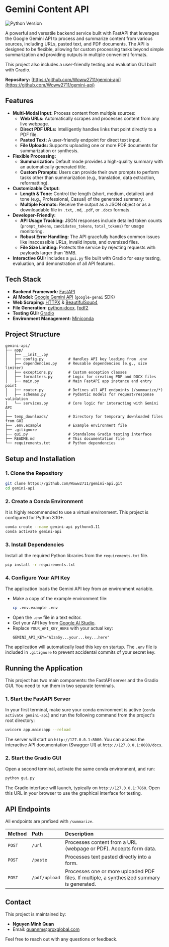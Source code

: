 # Gemini Content API

![Python Version](https://img.shields.io/badge/python-3.11%2B-blue)

A powerful and versatile backend service built with FastAPI that leverages the Google Gemini API to process and summarize content from various sources, including URLs, pasted text, and PDF documents. The API is designed to be flexible, allowing for custom processing tasks beyond simple summarization and providing outputs in multiple convenient formats.

This project also includes a user-friendly testing and evaluation GUI built with Gradio.

**Repository:** [https://github.com/Woww2711/gemini-api](https://github.com/Woww2711/gemini-api)

## Features

-   **Multi-Modal Input:** Process content from multiple sources:
    -   **Web URLs:** Automatically scrapes and processes content from any live webpage.
    -   **Direct PDF URLs:** Intelligently handles links that point directly to a PDF file.
    -   **Pasted Text:** A user-friendly endpoint for direct text input.
    -   **File Uploads:** Supports uploading one or more PDF documents for summarization or synthesis.
-   **Flexible Processing:**
    -   **Summarization:** Default mode provides a high-quality summary with an automatically generated title.
    -   **Custom Prompts:** Users can provide their own prompts to perform tasks other than summarization (e.g., translation, data extraction, reformatting).
-   **Customizable Output:**
    -   **Length & Tone:** Control the length (short, medium, detailed) and tone (e.g., Professional, Casual) of the generated summary.
    -   **Multiple Formats:** Receive the output as a JSON object or as a downloadable file in `.txt`, `.md`, `.pdf`, or `.docx` formats.
-   **Developer-Friendly:**
    -   **API Usage Tracking:** JSON responses include detailed token counts (`prompt_tokens`, `candidates_tokens`, `total_tokens`) for usage monitoring.
    -   **Robust Error Handling:** The API gracefully handles common issues like inaccessible URLs, invalid inputs, and oversized files.
    -   **File Size Limiting:** Protects the service by rejecting requests with payloads larger than 15MB.
-   **Interactive GUI:** Includes a `gui.py` file built with Gradio for easy testing, evaluation, and demonstration of all API features.

## Tech Stack

-   **Backend Framework:** [FastAPI](https://fastapi.tiangolo.com/)
-   **AI Model:** [Google Gemini API](https://ai.google.dev/) (`google-genai` SDK)
-   **Web Scraping:** [HTTPX](https://www.python-httpx.org/) & [BeautifulSoup4](https://www.crummy.com/software/BeautifulSoup/)
-   **File Generation:** [python-docx](https://python-docx.readthedocs.io/), [fpdf2](https://pyfpdf.github.io/fpdf2/)
-   **Testing GUI:** [Gradio](https://www.gradio.app/)
-   **Environment Management:** [Miniconda](https://docs.conda.io/en/latest/miniconda.html)

## Project Structure

```
gemini-api/
├── app/
│   ├── __init__.py
│   ├── config.py           # Handles API key loading from .env
│   ├── dependencies.py     # Reusable dependencies (e.g., size limiter)
│   ├── exceptions.py       # Custom exception classes
│   ├── formatters.py       # Logic for creating PDF and DOCX files
│   ├── main.py             # Main FastAPI app instance and entry point
│   ├── router.py           # Defines all API endpoints (/summarize/*)
│   ├── schemas.py          # Pydantic models for request/response validation
│   └── services.py         # Core logic for interacting with Gemini API
│
├── temp_downloads/         # Directory for temporary downloaded files from GUI
├── .env.example            # Example environment file
├── .gitignore
├── gui.py                  # Standalone Gradio testing interface
├── README.md               # This documentation file
└── requirements.txt        # Python dependencies
```

## Setup and Installation

### 1. Clone the Repository
```bash
git clone https://github.com/Woww2711/gemini-api.git
cd gemini-api
```

### 2. Create a Conda Environment
It is highly recommended to use a virtual environment. This project is configured for Python 3.10+.
```bash
conda create --name gemini-api python=3.11
conda activate gemini-api
```

### 3. Install Dependencies
Install all the required Python libraries from the `requirements.txt` file.
```bash
pip install -r requirements.txt
```

### 4. Configure Your API Key
The application loads the Gemini API key from an environment variable.

-   Make a copy of the example environment file:
    ```bash
    cp .env.example .env
    ```
-   Open the `.env` file in a text editor.
-   Get your API key from [Google AI Studio](https://aistudio.google.com/app/apikey).
-   Replace `YOUR_API_KEY_HERE` with your actual key:
    ```
    GEMINI_API_KEY="AIzaSy...your...key...here"
    ```
The application will automatically load this key on startup. The `.env` file is included in `.gitignore` to prevent accidental commits of your secret key.

## Running the Application

This project has two main components: the FastAPI server and the Gradio GUI. You need to run them in two separate terminals.

### 1. Start the FastAPI Server
In your first terminal, make sure your conda environment is active (`conda activate gemini-api`) and run the following command from the project's root directory:

```bash
uvicorn app.main:app --reload
```
The server will start on `http://127.0.0.1:8000`. You can access the interactive API documentation (Swagger UI) at `http://127.0.0.1:8000/docs`.

### 2. Start the Gradio GUI
Open a second terminal, activate the same conda environment, and run:
```bash
python gui.py
```
The Gradio interface will launch, typically on `http://127.0.0.1:7860`. Open this URL in your browser to use the graphical interface for testing.

## API Endpoints

All endpoints are prefixed with `/summarize`.

| Method | Path             | Description                                                                                       |
| :----- | :--------------- | :------------------------------------------------------------------------------------------------ |
| `POST` | `/url`           | Processes content from a URL (webpage or PDF). Accepts form data.                                 |
| `POST` | `/paste`         | Processes text pasted directly into a form.                                                       |
| `POST` | `/pdf/upload`    | Processes one or more uploaded PDF files. If multiple, a synthesized summary is generated.      |

## Contact

This project is maintained by:

-   **Nguyen Minh Quan**
-   Email: [quannm@proxglobal.com](mailto:quannm@proxglobal.com)

Feel free to reach out with any questions or feedback.
